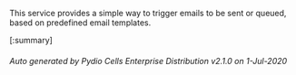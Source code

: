 






This service provides a simple way to trigger emails to be sent or queued, based on predefined email templates.

[:summary]

###### Auto generated by Pydio Cells Enterprise Distribution v2.1.0 on 1-Jul-2020
